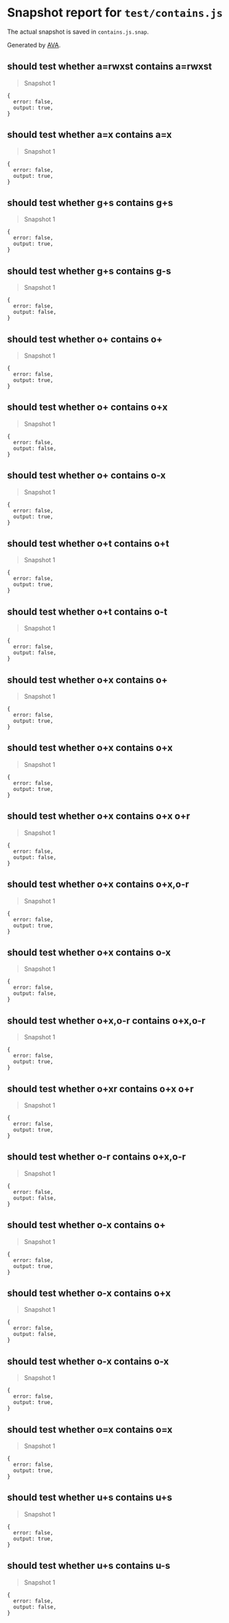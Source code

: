 # Snapshot report for `test/contains.js`

The actual snapshot is saved in `contains.js.snap`.

Generated by [AVA](https://ava.li).

## should test whether a=rwxst contains a=rwxst

> Snapshot 1

    {
      error: false,
      output: true,
    }

## should test whether a=x contains a=x

> Snapshot 1

    {
      error: false,
      output: true,
    }

## should test whether g+s contains g+s

> Snapshot 1

    {
      error: false,
      output: true,
    }

## should test whether g+s contains g-s

> Snapshot 1

    {
      error: false,
      output: false,
    }

## should test whether o+ contains o+

> Snapshot 1

    {
      error: false,
      output: true,
    }

## should test whether o+ contains o+x

> Snapshot 1

    {
      error: false,
      output: false,
    }

## should test whether o+ contains o-x

> Snapshot 1

    {
      error: false,
      output: true,
    }

## should test whether o+t contains o+t

> Snapshot 1

    {
      error: false,
      output: true,
    }

## should test whether o+t contains o-t

> Snapshot 1

    {
      error: false,
      output: false,
    }

## should test whether o+x contains o+

> Snapshot 1

    {
      error: false,
      output: true,
    }

## should test whether o+x contains o+x

> Snapshot 1

    {
      error: false,
      output: true,
    }

## should test whether o+x contains o+x o+r

> Snapshot 1

    {
      error: false,
      output: false,
    }

## should test whether o+x contains o+x,o-r

> Snapshot 1

    {
      error: false,
      output: true,
    }

## should test whether o+x contains o-x

> Snapshot 1

    {
      error: false,
      output: false,
    }

## should test whether o+x,o-r contains o+x,o-r

> Snapshot 1

    {
      error: false,
      output: true,
    }

## should test whether o+xr contains o+x o+r

> Snapshot 1

    {
      error: false,
      output: true,
    }

## should test whether o-r contains o+x,o-r

> Snapshot 1

    {
      error: false,
      output: false,
    }

## should test whether o-x contains o+

> Snapshot 1

    {
      error: false,
      output: true,
    }

## should test whether o-x contains o+x

> Snapshot 1

    {
      error: false,
      output: false,
    }

## should test whether o-x contains o-x

> Snapshot 1

    {
      error: false,
      output: true,
    }

## should test whether o=x contains o=x

> Snapshot 1

    {
      error: false,
      output: true,
    }

## should test whether u+s contains u+s

> Snapshot 1

    {
      error: false,
      output: true,
    }

## should test whether u+s contains u-s

> Snapshot 1

    {
      error: false,
      output: false,
    }
